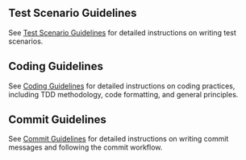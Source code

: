 ## Test Scenario Guidelines

See [Test Scenario Guidelines](../docs/contexts/test-scenario-guidelines.md) for detailed instructions on writing test scenarios.

## Coding Guidelines

See [Coding Guidelines](../docs/contexts/coding-guidelines.md) for detailed instructions on coding practices, including TDD methodology, code formatting, and general principles.

## Commit Guidelines

See [Commit Guidelines](../docs/contexts/commit-guidelines.md) for detailed instructions on writing commit messages and following the commit workflow.
